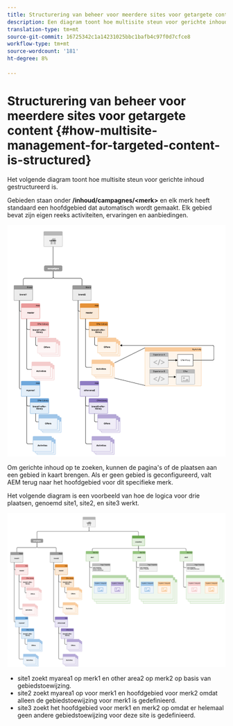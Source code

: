 ```yaml
---
title: Structurering van beheer voor meerdere sites voor getargete content
description: Een diagram toont hoe multisite steun voor gerichte inhoud gestructureerd is
translation-type: tm+mt
source-git-commit: 16725342c1a14231025bbc1bafb4c97f0d7cfce8
workflow-type: tm+mt
source-wordcount: '181'
ht-degree: 8%

---
```



# Structurering van beheer voor meerdere sites voor getargete content {#how-multisite-management-for-targeted-content-is-structured}

Het volgende diagram toont hoe multisite steun voor gerichte inhoud gestructureerd is.

Gebieden staan onder **/inhoud/campagnes/&lt;merk>** en elk merk heeft standaard een hoofdgebied dat automatisch wordt gemaakt. Elk gebied bevat zijn eigen reeks activiteiten, ervaringen en aanbiedingen.

![Multisite structuur](/help/sites-cloud/authoring/assets/multisite-structure.png)

Om gerichte inhoud op te zoeken, kunnen de pagina&#39;s of de plaatsen aan een gebied in kaart brengen. Als er geen gebied is geconfigureerd, valt AEM terug naar het hoofdgebied voor dit specifieke merk.

Het volgende diagram is een voorbeeld van hoe de logica voor drie plaatsen, genoemd site1, site2, en site3 werkt.

![Multisite structuur over sites](/help/sites-cloud/authoring/assets/multisite-structure-2.png)

* site1 zoekt myarea1 op merk1 en other area2 op merk2 op basis van gebiedstoewijzing.
* site2 zoekt myarea1 op voor merk1 en hoofdgebied voor merk2 omdat alleen de gebiedstoewijzing voor merk1 is gedefinieerd.
* site3 zoekt het hoofdgebied voor merk1 en merk2 op omdat er helemaal geen andere gebiedstoewijzing voor deze site is gedefinieerd.
